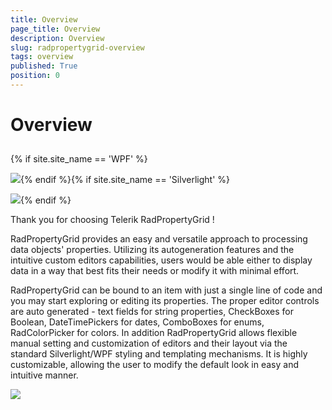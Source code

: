 ```yaml
---
title: Overview
page_title: Overview
description: Overview
slug: radpropertygrid-overview
tags: overview
published: True
position: 0
---
```


# Overview



## 

{% if site.site_name == 'WPF' %}


![](images/RadPropertyGrid_LogoWPF.png){% endif %}{% if site.site_name == 'Silverlight' %}

![](images/RadPropertyGrid_LogoSL.png){% endif %}



Thank you for choosing Telerik RadPropertyGrid !

RadPropertyGrid provides an easy and versatile approach to processing data objects' properties. Utilizing its autogeneration features and the intuitive custom editors capabilities, users would be able either to display data in a way that best fits their needs or modify it with minimal effort.

RadPropertyGrid can be bound to an item with just a single line of code and you may start exploring or editing its properties. The proper editor controls are auto generated - text fields for string properties, CheckBoxes for Boolean, DateTimePickers for dates, ComboBoxes for enums, RadColorPicker for colors. In addition RadPropertyGrid allows flexible manual setting and customization of editors and their layout via the standard Silverlight/WPF styling and templating mechanisms.  It is highly customizable, allowing the user to modify the default look in easy and intuitive manner.

 ![](images/RadPropertyGrid_Overview.png)








